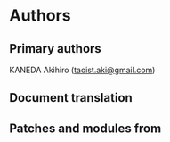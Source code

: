 # Authors

## Primary authors

KANEDA Akihiro (<taoist.aki@gmail.com>)

## Document translation

## Patches and modules from
